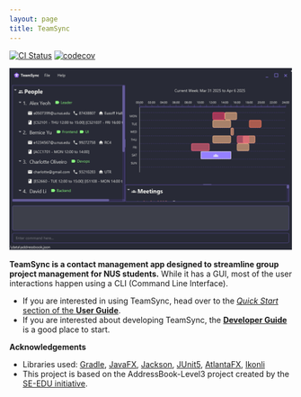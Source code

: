 ```yaml
---
layout: page
title: TeamSync
---
```


[![CI Status](https://github.com/se-edu/addressbook-level3/workflows/Java%20CI/badge.svg)](https://github.com/se-edu/addressbook-level3/actions)
[![codecov](https://codecov.io/gh/se-edu/addressbook-level3/branch/master/graph/badge.svg)](https://codecov.io/gh/se-edu/addressbook-level3)

![Ui](images/Ui.png)

**TeamSync is a contact management app designed to streamline group project management for NUS students.** While it has a GUI, most of the user interactions happen using a CLI (Command Line Interface).

* If you are interested in using TeamSync, head over to the [_Quick Start_ section of the **User Guide**](UserGuide.html#quick-start).
* If you are interested about developing TeamSync, the [**Developer Guide**](DeveloperGuide.html) is a good place to start.


**Acknowledgements**

* Libraries used: [Gradle](https://gradle.org/), [JavaFX](https://openjfx.io/), [Jackson](https://github.com/FasterXML/jackson), [JUnit5](https://github.com/junit-team/junit5), [AtlantaFX](https://github.com/mkpaz/atlantafx), [Ikonli](https://github.com/kordamp/ikonli)
* This project is based on the AddressBook-Level3 project created by the [SE-EDU initiative](https://se-education.org).

